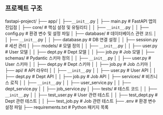 ## 프로젝트 구조

fastapi-project/
├── app/
│ ├──`__init__`.py
│ ├── main.py # FastAPI 앱의 진입점
│ ├── core/ # 핵심 설정 및 유틸리티
│ │ ├── `__init__`.py
│ │ ├── config.py # 환경 변수 및 설정 파일
│ ├── database/ # 데이터베이스 관련 코드
│ │ ├── `__init__`.py
│ │ ├── database.py # DB 연결 설정
│ │ ├── session.py # 세션 관리
│ ├── models/ # 모델 정의
│ │ ├── `__init__`.py
│ │ ├── user.py # User 모델
│ │ ├── dept.py # Dept 모델
│ │ ├── job.py # Job 모델
│ ├── schemas/ # Pydantic 스키마 정의
│ │ ├── `__init__`.py
│ │ ├── user.py # User 스키마
│ │ ├── dept.py # Dept 스키마
│ │ ├── job.py # Job 스키마
│ ├── api/ # API 라우터
│ │ ├── `__init__`.py
│ │ ├── user.py # User API
│ │ ├── dept.py # Dept API
│ │ ├── job.py # Job API
│ ├── services/ # 비즈니스 로직
│ │ ├── `__init__`.py
│ │ ├── user_service.py
│ │ ├── dept_service.py
│ │ ├── job_service.py
│ ├── tests/ # 테스트 코드
│ │ ├── `__init__`.py
│ │ ├── test_user.py # User 관련 테스트
│ │ ├── test_dept.py # Dept 관련 테스트
│ │ ├── test_job.py # Job 관련 테스트
├── .env # 환경 변수 설정 파일
├── requirements.txt # Python 패키지 목록
